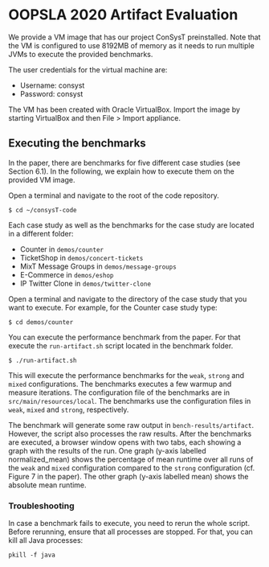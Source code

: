 # OOPSLA 2020 Artifact Evaluation

We provide a VM image that has our project ConSysT preinstalled.
Note that the VM is configured to use 8192MB of memory as it needs
to run multiple JVMs to execute the provided benchmarks.

The user credentials for the virtual machine are:
* Username: consyst
* Password: consyst

The VM has been created with Oracle VirtualBox. Import the image by 
starting VirtualBox and then File > Import appliance.

## Executing the benchmarks

In the paper, there are benchmarks for five different case studies
(see Section 6.1). 
In the following, we explain how to execute them on the provided
VM image.

Open a terminal and navigate to the root of the code repository.

`$ cd ~/consysT-code`


Each case study as well as the benchmarks for the case study are
located in a different folder:

* Counter in `demos/counter`
* TicketShop in `demos/concert-tickets`
* MixT Message Groups in `demos/message-groups`
* E-Commerce in `demos/eshop`
* IP Twitter Clone in `demos/twitter-clone`

Open a terminal and navigate to the directory of the case study
that you want to execute. For example, for the Counter case study
type:

`$ cd demos/counter`

You can execute the performance benchmark from the paper.
For that execute the `run-artifact.sh` script located in the benchmark 
folder.

`$ ./run-artifact.sh`

This will execute the performance benchmarks 
for the `weak`, `strong` and `mixed` configurations.
The benchmarks executes a few warmup and measure iterations.
The configuration file of the benchmarks are in `src/main/resources/local`.
The benchmarks use the configuration files in `weak`, `mixed` and `strong`,
respectively.


The benchmark will generate some raw output in 
`bench-results/artifact`. 
However, the script also processes the raw results.
After the benchmarks are executed, a browser window opens
with two tabs, each showing a graph with the results of the run.
One graph (y-axis labelled normalized_mean) shows the percentage
of mean runtime over all runs of the `weak` and `mixed` configuration
compared to the `strong` configuration (cf. Figure 7 in the paper).
The other graph (y-axis labelled mean) shows the absolute mean
runtime.


### Troubleshooting

In case a benchmark fails to execute, you need to rerun the whole
script. Before rerunning, ensure that all processes
are stopped. For that, you can kill all Java processes:

`pkill -f java`

